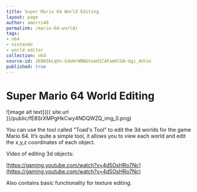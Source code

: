 ```yaml
---
title: Super Mario 64 World Editing
layout: page
author: amorri40
permalink: /mario-64-world/
tags:
- n64
- nintendo
- world editor
collection: n64
source-id: 1K0N3kLqVv-GdoHrWNNGtomd1CAFomHlG0-Ugi_AUCec
published: true
---
```

# Super Mario 64 World Editing

![image alt text]({{ site.url }}/public/fE8SrXMPgHkCwy4NDQWZQ_img_0.png)

You can use the tool called "Toad's Tool" to edit the 3d worlds for the game Mario 64. It’s quite a simple tool, it allows you to view each world and edit the x,y,z coordinates of each object.

Video of editing 3d objects:

[https://gaming.youtube.com/watch?v=4d5OsHRo7Nc](https://gaming.youtube.com/watch?v=4d5OsHRo7Nc)

Also contains basic functionality for texture editing.

